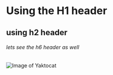 # Using the H1 header
## using h2 header
###### lets see the h6 header as well
![Image of Yaktocat](https://octodex.github.com/images/yaktocat.png)
